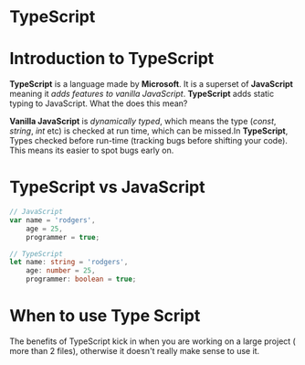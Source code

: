 # TypeScript

# Introduction to TypeScript
__TypeScript__ is a language made by __Microsoft__. It is a superset of __JavaScript__ meaning it _adds features to vanilla JavaScript_. __TypeScript__ adds static typing to JavaScript. What the does this mean?

__Vanilla JavaScript__ is _dynamically typed_, which means the type (_const_, _string_, _int_ etc) is checked at run time, which can be missed.In __TypeScript__, Types checked before run-time (tracking bugs before shifting your code). This means its easier to spot bugs early on.

# TypeScript vs JavaScript
```js
// JavaScript
var name = 'rodgers',
    age = 25,
    programmer = true;
```

```ts
// TypeScript
let name: string = 'rodgers',
    age: number = 25,
    programmer: boolean = true;
```

# When to use Type Script
The benefits of TypeScript kick in when you are working on a large project ( more than 2 files), otherwise it doesn't really make sense to use it.